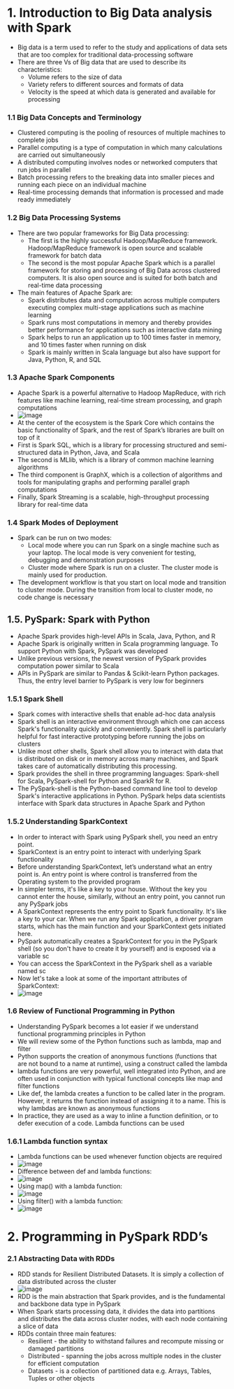 # 1. Introduction to Big Data analysis with Spark
* Big data is a term used to refer to the study and applications of data sets that are too complex for traditional data-processing software
* There are three Vs of Big data that are used to describe its characteristics:
  * Volume refers to the size of data
  * Variety refers to different sources and formats of data
  * Velocity is the speed at which data is generated and available for processing

### 1.1 Big Data Concepts and Terminology
* Clustered computing is the pooling of resources of multiple machines to complete jobs
* Parallel computing is a type of computation in which many calculations are carried out simultaneously
* A distributed computing involves nodes or networked computers that run jobs in parallel
* Batch processing refers to the breaking data into smaller pieces and running each piece on an individual machine
* Real-time processing demands that information is processed and made ready immediately

### 1.2 Big Data Processing Systems
* There are two popular frameworks for Big Data processing:
  * The first is the highly successful Hadoop/MapReduce framework. Hadoop/MapReduce framework is open source and scalable framework for batch data
  *  The second is the most popular Apache Spark which is a parallel framework for storing and processing of Big Data across clustered computers. It is also open source and is suited for both batch and real-time data processing
* The main features of Apache Spark are:
  * Spark distributes data and computation across multiple computers executing complex multi-stage applications such as machine learning
  * Spark runs most computations in memory and thereby provides better performance for applications such as interactive data mining
  * Spark helps to run an application up to 100 times faster in memory, and 10 times faster when running on disk
  * Spark is mainly written in Scala language but also have support for Java, Python, R, and SQL

### 1.3 Apache Spark Components
* Apache Spark is a powerful alternative to Hadoop MapReduce, with rich features like machine learning, real-time stream processing, and graph computations
* ![image](https://github.com/IsaacMwendwa/Big-Data-with-PySpark/assets/51324520/214e3cd2-d688-49d3-83bf-a5a491dc5dcf)
* At the center of the ecosystem is the Spark Core which contains the basic functionality of Spark, and the rest of Spark’s libraries are built on top of it
* First is Spark SQL, which is a library for processing structured and semi-structured data in Python, Java, and Scala
* The second is MLlib, which is a library of common machine learning algorithms
* The third component is GraphX, which is a collection of algorithms and tools for manipulating graphs and performing parallel graph computations
* Finally, Spark Streaming is a scalable, high-throughput processing library for real-time data

### 1.4 Spark Modes of Deployment
* Spark can be run on two modes:
  * Local mode where you can run Spark on a single machine such as your laptop. The local mode is very convenient for testing, debugging and demonstration purposes
  * Cluster mode where Spark is run on a cluster. The cluster mode is mainly used for production.
* The development workflow is that you start on local mode and transition to cluster mode. During the transition from local to cluster mode, no code change is necessary

## 1.5. PySpark: Spark with Python
* Apache Spark provides high-level APIs in Scala, Java, Python, and R
* Apache Spark is originally written in Scala programming language. To support Python with Spark, PySpark was developed
* Unlike previous versions, the newest version of PySpark provides computation power similar to Scala
* APIs in PySpark are similar to Pandas & Scikit-learn Python packages. Thus, the entry level barrier to PySpark is very low for beginners

### 1.5.1 Spark Shell
* Spark comes with interactive shells that enable ad-hoc data analysis
* Spark shell is an interactive environment through which one can access Spark's functionality quickly and conveniently. Spark shell is particularly helpful for fast interactive prototyping before running the jobs on clusters
* Unlike most other shells, Spark shell allow you to interact with data that is distributed on disk or in memory across many machines, and Spark takes care of automatically distributing this processing.
* Spark provides the shell in three programming languages: Spark-shell for Scala, PySpark-shell for Python and SparkR for R.
* The PySpark-shell is the Python-based command line tool to develop Spark's interactive applications in Python. PySpark helps data scientists interface with Spark data structures in Apache Spark and Python

### 1.5.2 Understanding SparkContext
* In order to interact with Spark using PySpark shell, you need an entry point.
* SparkContext is an entry point to interact with underlying Spark functionality
* Before understanding SparkContext, let’s understand what an entry point is. An entry point is where control is transferred from the Operating system to the provided program
* In simpler terms, it's like a key to your house. Without the key you cannot enter the house, similarly, without an entry point, you cannot run any PySpark jobs
* A SparkContext represents the entry point to Spark functionality. It's like a key to your car. When we run any Spark application, a driver program starts, which has the main function and your SparkContext gets initiated here.
* PySpark automatically creates a SparkContext for you in the PySpark shell (so you don't have to create it by yourself) and is exposed via a variable sc
* You can access the SparkContext in the PySpark shell as a variable named sc
* Now let's take a look at some of the important attributes of SparkContext:
* ![image](https://github.com/IsaacMwendwa/Big-Data-with-PySpark/assets/51324520/3a62ee63-c907-4fe4-92c3-f759863738cf)

### 1.6 Review of Functional Programming in Python
* Understanding PySpark becomes a lot easier if we understand functional programming principles in Python
* We will review some of the Python functions such as lambda, map and filter
* Python supports the creation of anonymous functions (functions that are not bound to a name at runtime), using a construct called the lambda
* lambda functions are very powerful, well integrated into Python, and are often used in conjunction with typical functional concepts like map and filter functions
* Like def, the lambda creates a function to be called later in the program. However, it returns the function instead of assigning it to a name. This is why lambdas are known as anonymous functions
* In practice, they are used as a way to inline a function definition, or to defer execution of a code. Lambda functions can be used

### 1.6.1 Lambda function syntax
* Lambda functions can be used whenever function objects are required
* ![image](https://github.com/IsaacMwendwa/Big-Data-with-PySpark/assets/51324520/024cbf53-3f15-4931-b647-ad6dcfad10e2)
* Difference between def and lambda functions:
* ![image](https://github.com/IsaacMwendwa/Big-Data-with-PySpark/assets/51324520/c6253bef-39c5-4404-8975-b47423cdfcea)
* Using map() with a lambda function:
* ![image](https://github.com/IsaacMwendwa/Big-Data-with-PySpark/assets/51324520/3c158248-a373-40fb-b40d-eb1c3e38b0c7)
* Using filter() with a lambda function:
* ![image](https://github.com/IsaacMwendwa/Big-Data-with-PySpark/assets/51324520/8e72fa26-680d-48be-911b-4959dc66467e)


# 2. Programming in PySpark RDD’s
### 2.1 Abstracting Data with RDDs
* RDD stands for Resilient Distributed Datasets. It is simply a collection of data distributed across the cluster
* ![image](https://github.com/IsaacMwendwa/Big-Data-with-PySpark/assets/51324520/b03c7d5e-d70a-4298-b7d4-eccae5dd7e3f)
* RDD is the main abstraction that Spark provides, and is the fundamental and backbone data type in PySpark
* When Spark starts processing data, it divides the data into partitions and distributes the data across cluster nodes, with each node containing a slice of data
* RDDs contain three main features:
  * Resilient - the ability to withstand failures and recompute missing or damaged partitions
  * Distributed - spanning the jobs across multiple nodes in the cluster for efficient computation
  * Datasets - is a collection of partitioned data e.g. Arrays, Tables, Tuples or other objects


